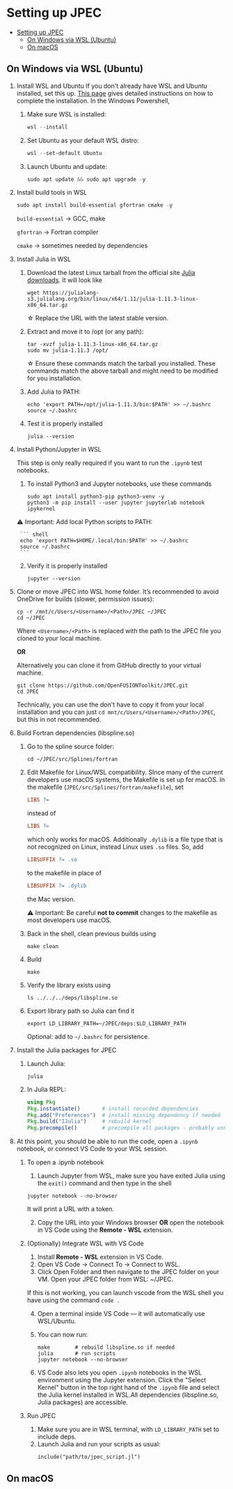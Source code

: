 # Setting up JPEC 

- [Setting up JPEC](#setting-up-jpec)
  - [On Windows via WSL (Ubuntu)](#on-windows-via-wsl-ubuntu)
  - [On macOS](#on-macos)

## On Windows via WSL (Ubuntu)
1. Install WSL and Ubuntu
   If you don't already have WSL and Ubuntu installed, set this up. [This page](https://learn.microsoft.com/en-us/windows/wsl/install) gives detailed instructions on how to complete the installation. In the Windows Powershell,
   
   1. Make sure WSL is installed:
        ```PowerShell
        wsl --install
        ```
    2. Set Ubuntu as your default WSL distro:
        ```PowerShell
        wsl --set-default Ubuntu
        ```
    3. Launch Ubuntu and update:
        ```PowerShell
        sudo apt update && sudo apt upgrade -y
        ```
2. Install build tools in WSL
    ```Powershell
    sudo apt install build-essential gfortran cmake -y
    ```

    `build-essential` → GCC, make

    `gfortran` → Fortran compiler

    `cmake` → sometimes needed by dependencies

3. Install Julia in WSL
   
    1. Download the latest Linux tarball from the official site [Julia downloads](https://julialang.org/downloads/). It will look like
        ``` shell 
        wget https://julialang-s3.julialang.org/bin/linux/x64/1.11/julia-1.11.3-linux-x86_64.tar.gz
        ```

        ☆ Replace the URL with the latest stable version.

    2. Extract and move it to /opt (or any path):

        ``` shell
        tar -xvzf julia-1.11.3-linux-x86_64.tar.gz
        sudo mv julia-1.11.3 /opt/
        ```
        
        ☆ Ensure these commands match the tarball you installed. These commands match the above tarball and might need to be modified for you installation.
    
    3. Add Julia to PATH:

        ``` shell 
        echo 'export PATH=/opt/julia-1.11.3/bin:$PATH' >> ~/.bashrc
        source ~/.bashrc
        ```

    4. Test it is properly installed

        ``` shell
        julia --version 
        ```

4. Install Python/Jupyter in WSL 
   
   This step is only really required if you want to run the `.ipynb` test notebooks.
   1. To install Python3 and Jupyter notebooks, use these commands
        ``` shell
        sudo apt install python3-pip python3-venv -y
        python3 -m pip install --user jupyter jupyterlab notebook ipykernel
        ```
    ⚠ Important: Add local Python scripts to PATH:

        ``` shell
        echo 'export PATH=$HOME/.local/bin:$PATH' >> ~/.bashrc
        source ~/.bashrc
        ```
    2. Verify it is properly installed

        ``` shell
        jupyter --version
        ```

5. Clone or move JPEC into WSL home folder.
It’s recommended to avoid OneDrive for builds (slower, permission issues):
    ``` shell
    cp -r /mnt/c/Users/<Username>/<Path>/JPEC ~/JPEC
    cd ~/JPEC
    ```

    Where `<Username>/<Path>` is replaced with the path to the JPEC file you cloned to your local machine.

    **OR**

    Alternatively you can clone it from GitHub directly to your virtual machine.

    ``` shell
    git clone https://github.com/OpenFUSIONToolkit/JPEC.git
    cd JPEC
    ```

    Technically, you can use the don't have to copy it from your local installation and you can just `cd mnt/c/Users/<Username>/<Path>/JPEC`, but this in not recommended.

6. Build Fortran dependencies (libspline.so)
    1. Go to the spline source folder:
        ``` shell
        cd ~/JPEC/src/Splines/fortran
        ```

    2. Edit Makefile for Linux/WSL compatibility. SInce many of the current developers use macOS systems, the Makefile is set up for macOS. In the makefile (`JPEC/src/Splines/fortran/makefile`), set
        ``` Makefile
        LIBS ?=
        ```

        instead of 
        ``` Makefile
        LIBS ?=
        ```

        which only works for macOS. Additionally `.dylib` is a file type that is not recognized on Linux, instead Linux uses `.so` files. So, add 
        ``` Makefile
        LIBSUFFIX ?= .so
        ```

        to the makefile in place of 
        ``` Makefile
        LIBSUFFIX ?= .dylib
        ```
        the Mac version.

        ⚠ Important: Be careful **not to commit** changes to the makefile as most developers use macOS.


    3. Back in the shell, clean previous builds using
        ``` shell
        make clean
        ```

    4. Build
        ``` shell
        make
        ```

    5. Verify the library exists using
        ``` shell
        ls ../../../deps/libspline.so
        ```

   6. Export library path so Julia can find it
        ``` shell
        export LD_LIBRARY_PATH=~/JPEC/deps:$LD_LIBRARY_PATH
        ```

        Optional: add to `~/.bashrc` for persistence.

7. Install the Julia packages for JPEC
    1. Launch Julia:
        ``` shell
        julia
        ```
    2. In Julia REPL:
        ``` julia
        using Pkg
        Pkg.instantiate()       # install recorded dependencies
        Pkg.add("Preferences")  # install missing dependency if needed
        Pkg.build("IJulia")     # rebuild kernel
        Pkg.precompile()        # precompile all packages - probably unnecessary 
        ```

8. At this point, you should be able to run the code, open a `.ipynb` notebook, or connect VS Code to your WSL session.
    1. To open a .ipynb notebook
        1. Launch Jupyter from WSL, make sure you have exited Julia using the `exit()` command and then type in the shell
        ```shell
        jupyter notebook --no-browser
        ```
        It will print a URL with a token.

        2. Copy the URL into your Windows browser **OR** open the notebook in VS Code using the **Remote - WSL** extension.

    2. (Optionally) Integrate WSL with VS Code
        1. Install **Remote - WSL** extension in VS Code.
        2. Open VS Code → Connect To → Connect to WSL.
        3. Click Open Folder and then navigate to the JPEC folder on your VM. Open your JPEC folder from WSL: ~/JPEC.
   
        If this is not working, you can launch vscode from the WSL shell you have using the command `code .`
        
        4. Open a terminal inside VS Code — it will automatically use WSL/Ubuntu.
        5. You can now run:
            ``` shell
            make        # rebuild libspline.so if needed
            julia       # run scripts
            jupyter notebook --no-browser
            ```

        6. VS Code also lets you open `.ipynb` notebooks in the WSL environment using the Jupyter extension. Click the "Select Kernel" button in the top right hand of the `.ipynb` file and select the Julia kernel installed in WSL.All dependencies (libspline.so, Julia packages) are accessible.
    3.  Run JPEC
        1. Make sure you are in WSL terminal, with `LD_LIBRARY_PATH` set to include deps.
        2. Launch Julia and run your scripts as usual:
            ``` shell
            include("path/to/jpec_script.jl")
            ```

## On macOS
